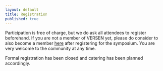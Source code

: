```yaml
---
layout: default
title: Registration
published: true
---
```


Participation is free of charge, but we do ask all attendees to register beforehand. If you are not a member of VERSEN yet, please do consider to also become a member [here](http://www.versen.nl/users/new) after registering for the symposium. You are very welcome to the community at any time.

Formal registration has been closed and catering has been planned accordingly. 

<!--
Please register using the form below:

<iframe src="https://docs.google.com/forms/d/e/1FAIpQLSec4s7ndpwHrHzJm28wNkr4-Ds3fUSap-7bWOIs6OrK8A5j_g/viewform?embedded=true" width="640" height="1252" frameborder="0" marginheight="0" marginwidth="0">Loading…</iframe> -->
